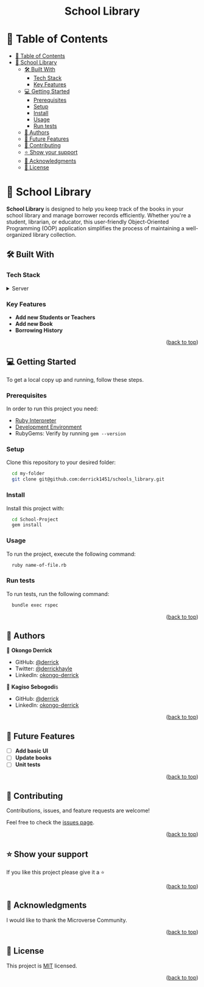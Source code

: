 <a name="readme-top"></a>

<div align="center">
<h1><b>School Library</b></h1>

</div>

# 📗 Table of Contents

- [📗 Table of Contents](#-table-of-contents)
- [📖 School Library ](#-school-library-)
  - [🛠 Built With ](#-built-with-)
    - [Tech Stack ](#tech-stack-)
    - [Key Features ](#key-features-)
  - [💻 Getting Started ](#-getting-started-)
    - [Prerequisites](#prerequisites)
    - [Setup](#setup)
    - [Install](#install)
    - [Usage](#usage)
    - [Run tests](#run-tests)
  - [👥 Authors ](#-authors-)
  - [🔭 Future Features ](#-future-features-)
  - [🤝 Contributing ](#-contributing-)
  - [⭐️ Show your support ](#️-show-your-support-)
  - [🙏 Acknowledgments ](#-acknowledgments-)
  - [📝 License ](#-license-)

# 📖 School Library <a name="about-project"></a>


**School Library** is designed to help you keep track of the books in your school library and manage borrower records efficiently. Whether you're a student, librarian, or educator, this user-friendly Object-Oriented Programming (OOP) application simplifies the process of maintaining a well-organized library collection.
## 🛠 Built With <a name="built-with"></a>

### Tech Stack <a name="tech-stack"></a>

<details>
<summary>Server</summary>
  <ul>
    <li><a href="https://www.ruby-lang.org/en/">Ruby</a></li>
  </ul>
</details>

<!-- Features -->

### Key Features <a name="key-features"></a>

- **Add new Students or Teachers**
- **Add new Book**
- **Borrowing History**

<p align="right">(<a href="#readme-top">back to top</a>)</p>

<!-- GETTING STARTED -->

## 💻 Getting Started <a name="getting-started"></a>


To get a local copy up and running, follow these steps.

### Prerequisites

In order to run this project you need:

- [Ruby Interpreter](https://www.ruby-lang.org/en/downloads/)
- [Development Environment](https://code.visualstudio.com/download)
- RubyGems: Verify by running `gem --version`

### Setup

Clone this repository to your desired folder:

```sh
  cd my-folder
  git clone git@github.com:derrick1451/schools_library.git
```

### Install

Install this project with:

```sh
  cd School-Project
  gem install
```

### Usage

To run the project, execute the following command:


```sh
  ruby name-of-file.rb
```

### Run tests

To run tests, run the following command:

```sh
  bundle exec rspec
```


<p align="right">(<a href="#readme-top">back to top</a>)</p>

<!-- AUTHORS -->

## 👥 Authors <a name="authors"></a>

👤 **Okongo Derrick**

- GitHub: [@derrick](https://github.com/derrick1451)
- Twitter: [@derrickhayle](https://twitter.com/derrickhayle)
- LinkedIn: [okongo-derrick](https://linkedin.com/in/okongo-derrick)

👤 **Kagiso Sebogodi**s

- GitHub: [@derrick](https://github.com/kayjee)
- LinkedIn: [okongo-derrick](https://linkedin.com/in/kagiso-sebogodi)

<p align="right">(<a href="#readme-top">back to top</a>)</p>

<!-- FUTURE FEATURES -->

## 🔭 Future Features <a name="future-features"></a>

- [ ] **Add basic UI**
- [ ] **Update books**
- [ ] **Unit tests**

<p align="right">(<a href="#readme-top">back to top</a>)</p>

<!-- CONTRIBUTING -->

## 🤝 Contributing <a name="contributing"></a>

Contributions, issues, and feature requests are welcome!

Feel free to check the [issues page](https://github.com/derrick1451/schools_library/issues).

<p align="right">(<a href="#readme-top">back to top</a>)</p>

<!-- SUPPORT -->

## ⭐️ Show your support <a name="support"></a>

If you like this project please give it a ⭐️

<p align="right">(<a href="#readme-top">back to top</a>)</p>

<!-- ACKNOWLEDGEMENTS -->

## 🙏 Acknowledgments <a name="acknowledgements"></a>

I would like to thank the Microverse Community.

<p align="right">(<a href="#readme-top">back to top</a>)</p>

<!-- LICENSE -->

## 📝 License <a name="license"></a>

This project is [MIT](./LICENSE) licensed.

<p align="right">(<a href="#readme-top">back to top</a>)</</b></h1>